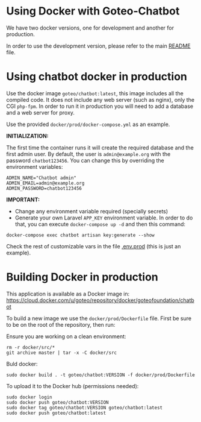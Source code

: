 # Using Docker with Goteo-Chatbot

We have two docker versions, one for development and another for production.

In order to use the development version, please refer to the main [README](../README.md) file.

# Using chatbot docker in production

Use the docker image `goteo/chatbot:latest`, this image includes all the compiled code. It does not include any web server (such as nginx), only the CGI `php-fpm`. In order to run it in production you will need to add a database and a web server for proxy. 

Use the provided `docker/prod/docker-compose.yml` as an example.

**INITIALIZATION:**

The first time the container runs it will create the required database and the first admin user. By default, the user is `admin@example.org` with the password `chatbot123456`. You can change this by overriding the environment variables:

```
ADMIN_NAME="Chatbot admin"
ADMIN_EMAIL=admin@example.org
ADMIN_PASSWORD=chatbot123456
```

**IMPORTANT:** 

- Change any environment variable required (specially secrets)
- Generate your own Laravel `APP_KEY` environment variable. In order to do that, you can execute `docker-compose up -d` and then this command:

```
docker-compose exec chatbot artisan key:generate --show
```

Check the rest of customizable vars in the file [.env.prod](.env.prod) (this is just an example).

# Building Docker in production

This application is available as a Docker image in:
https://cloud.docker.com/u/goteo/repository/docker/goteofoundation/chatbot

To build a new image we use the `docker/prod/Dockerfile` file. First be sure to be on the root of the repository, then run:

Ensure you are working on a clean environment:

```
rm -r docker/src/*
git archive master | tar -x -C docker/src
```

Buld docker:

```
sudo docker build . -t goteo/chatbot:VERSION -f docker/prod/Dockerfile
```

To upload it to the Docker hub (permissions needed):

```
sudo docker login
sudo docker push goteo/chatbot:VERSION
sudo docker tag goteo/chatbot:VERSION goteo/chatbot:latest
sudo docker push goteo/chatbot:latest
```
